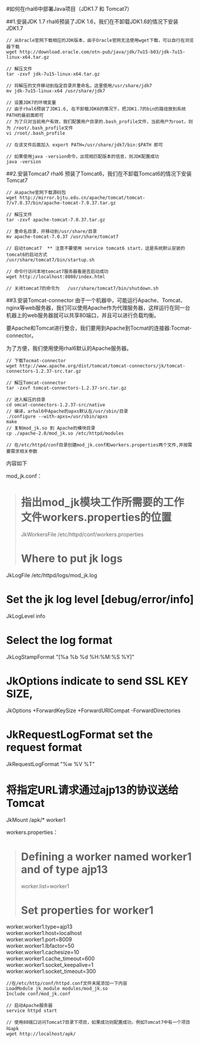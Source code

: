 #如何在rhal6中部署Java项目（JDK1.7 和 Tomcat7）

##1.安装JDK 1.7
  rhal6预装了JDK 1.6，我们在不卸载JDK1.6的情况下安装JDK1.7
  
    // 从Oracle官网下载相应的JDK版本，由于Oracle官网无法使用wget下载，可以自行在浏览器下载
    wget http://download.oracle.com/otn-pub/java/jdk/7u15-b03/jdk-7u15-linux-x64.tar.gz
    
    // 解压文件
    tar -zxvf jdk-7u15-linux-x64.tar.gz
    
    // 将解压的文件移动到指定目录并重命名，这里使用/usr/share/jdk7
    mv jdk-7u15-linux-x64 /usr/share/jdk7
    
    // 设置JDK7的环境变量
    // 由于rhal6预装了JDK1.6, 在不卸载JDK6的情况下，把JDK1.7的bin的路径放到系统PATH的最前面即可
    // 为了只对当前用户有效，我们配置用户目录的.bash_profile文件，当前用户为root，则为 /root/.bash_profile文件
    vi /root/.bash_profile
    
    // 在该文件后面加入 export PATH=/usr/share/jdk7/bin:$PATH 即可
    
    // 如果使用java -version命令，出现相匹配版本的信息，则JDK配置成功
    java -version
    
##2.安装Tomcat7
  rhal6 预装了Tomcat6，我们在不卸载Tomcat6的情况下安装Tomcat7
  
    // 从apache官网下载源码包
    wget http://mirror.bjtu.edu.cn/apache/tomcat/tomcat-7/v7.0.37/bin/apache-tomcat-7.0.37.tar.gz
    
    // 解压文件
    tar -zxvf apache-tomcat-7.0.37.tar.gz
    
    // 重命名目录，并移动到/usr/share/目录
    mv apache-tomcat-7.0.37 /usr/share/tomcat7
    
    // 启动tomcat7  ** 注意不要使用 service tomcat6 start，这是系统默认安装的tomcat6的启动方式
    /usr/share/tomcat7/bin/startup.sh
    
    // 命令行访问本地tomcat7服务器看是否启动成功
    wget http://localhost:8080/index.html
    
    // 关闭tomcat7的命令为   /usr/share/tomcat7/bin/shutdown.sh 

##3.安装Tomcat-connector
  由于一个机器中，可能运行Apache、Tomcat、nginx等web服务器，我们可以使用Apache作为代理服务器，这样运行在同一台机器上的web服务器就可以共享80端口，并且可以进行负载均衡。
  
  要Apache和Tomcat进行整合，我们要用到Apache到Tocmat的连接器:Tocmat-connector。
  
  为了方便，我们使用使用rhal6默认的Apache服务器。
  
    // 下载Tocmat-connector
    wget http://www.apache.org/dist/tomcat/tomcat-connectors/jk/tomcat-connectors-1.2.37-src.tar.gz
    
    // 解压Tomcat-connector
    tar -zxvf tomcat-connectors-1.2.37-src.tar.gz
    
    // 进入解压的目录
    cd omcat-connectors-1.2.37-src/native
    // 编译，arhal6中Apache的apxs默认在/usr/sbin/目录
    ./configure --with-apxs=/usr/sbin/apxs
    make
    // 复制mod_jk.so 到 Apache的模块目录
    cp ./apache-2.0/mod_jk.so /etc/httpd/modules
    
    // 在/etc/httpd/conf目录创建mod_jk.conf和workers.properties两个文件,并按需要需求相关参数
  内容如下
  
  mod_jk.conf：
  
>  # 指出mod_jk模块工作所需要的工作文件workers.properties的位置<br>
>  JkWorkersFile /etc/httpd/conf/workers.properties <br>
>  # Where to put jk logs<br>
  JkLogFile /etc/httpd/logs/mod_jk.log <br>
  # Set the jk log level [debug/error/info] <br>
  JkLogLevel info <br>
  # Select the log format <br>
  JkLogStampFormat "[%a %b %d %H:%M:%S %Y]" <br>
  # JkOptions indicate to send SSL KEY SIZE, <br>
  JkOptions +ForwardKeySize +ForwardURICompat -ForwardDirectories <br>
  # JkRequestLogFormat set the request format <br>
  JkRequestLogFormat "%w %V %T" <br>
  # 将指定URL请求通过ajp13的协议送给Tomcat <br>
  JkMount /apk/* worker1<br>
    
  workers.properties： 
  
>  # Defining a worker named worker1 and of type ajp13 <br>
>  worker.list=worker1 <br>
>  # Set properties for worker1 <br>
  worker.worker1.type=ajp13 <br>
  worker.worker1.host=localhost <br>
  worker.worker1.port=8009 <br>
  worker.worker1.lbfactor=50 <br>
  worker.worker1.cachesize=10 <br>
  worker.worker1.cache_timeout=600 <br>
  worker.worker1.socket_keepalive=1 <br>
  worker.worker1.socket_timeout=300<br>
    
    //在/etc/http/conf/httpd.conf文件末尾添加一下内容
    LoadModule jk_module modules/mod_jk.so 
    Include conf/mod_jk.conf
    
    // 启动Apache服务器
    service httpd start
    
    // 使用80端口访问Tomcat7目录下项目，如果成功则配置成功，例如Tomcat7中有一个项目叫apk
    wget http://localhost/apk/
  
